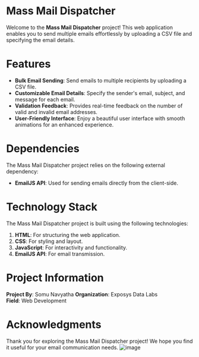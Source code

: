 
# Mass Mail Dispatcher

Welcome to the **Mass Mail Dispatcher** project! This web application enables you to send multiple emails effortlessly by uploading a CSV file and specifying the email details.

# Features

- **Bulk Email Sending**: Send emails to multiple recipients by uploading a CSV file.
- **Customizable Email Details**: Specify the sender's email, subject, and message for each email.
- **Validation Feedback**: Provides real-time feedback on the number of valid and invalid email addresses.
- **User-Friendly Interface**: Enjoy a beautiful user interface with smooth animations for an enhanced experience.

# Dependencies

The Mass Mail Dispatcher project relies on the following external dependency:

- **EmailJS API**: Used for sending emails directly from the client-side.

# Technology Stack

The Mass Mail Dispatcher project is built using the following technologies:

1. **HTML**: For structuring the web application.
2. **CSS**: For styling and layout.
3. **JavaScript**: For interactivity and functionality.
4. **EmailJS API**: For email transmission.



# Project Information

**Project By**: Somu Navyatha
**Organization**: Exposys Data Labs  
**Field**: Web Development  



# Acknowledgments

Thank you for exploring the Mass Mail Dispatcher project! We hope you find it useful for your email communication needs.
![image](https://github.com/user-attachments/assets/fa4c57cd-aab1-44a3-bd6c-e55e9a3297d7)
